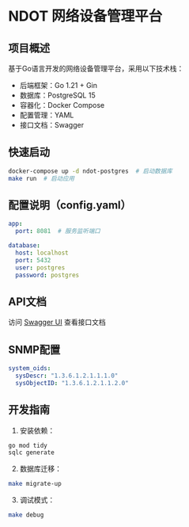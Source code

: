 # NDOT 网络设备管理平台

## 项目概述
基于Go语言开发的网络设备管理平台，采用以下技术栈：
- 后端框架：Go 1.21 + Gin
- 数据库：PostgreSQL 15
- 容器化：Docker Compose
- 配置管理：YAML
- 接口文档：Swagger

## 快速启动
```bash
docker-compose up -d ndot-postgres  # 启动数据库
make run  # 启动应用
```

## 配置说明（config.yaml）
```yaml
app:
  port: 8081  # 服务监听端口

database:
  host: localhost
  port: 5432
  user: postgres
  password: postgres
```

## API文档
访问 [Swagger UI](http://localhost:8081/swagger/index.html) 查看接口文档

## SNMP配置
```yaml
system_oids:
  sysDescr: "1.3.6.1.2.1.1.1.0"
  sysObjectID: "1.3.6.1.2.1.1.2.0"
```

## 开发指南
1. 安装依赖：
```bash
go mod tidy
sqlc generate
```
2. 数据库迁移：
```bash
make migrate-up
```
3. 调试模式：
```bash
make debug
```